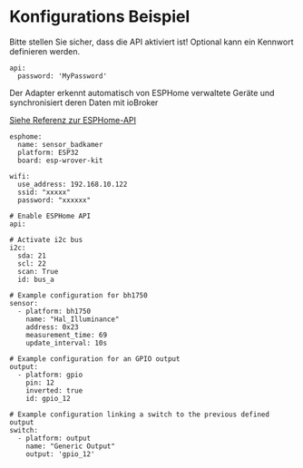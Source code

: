 # Konfigurations Beispiel


Bitte stellen Sie sicher, dass die API aktiviert ist! Optional kann ein Kennwort definieren werden.

```
api:
  password: 'MyPassword'
```

Der Adapter erkennt automatisch von ESPHome verwaltete Geräte und synchronisiert deren Daten mit ioBroker

[Siehe Referenz zur ESPHome-API](https://esphome.io/components/api.html?highlight=api)

```
esphome:
  name: sensor_badkamer
  platform: ESP32
  board: esp-wrover-kit

wifi:
  use_address: 192.168.10.122
  ssid: "xxxxx"
  password: "xxxxxx"
          
# Enable ESPHome API
api:

# Activate i2c bus  
i2c:
  sda: 21
  scl: 22
  scan: True
  id: bus_a
  
# Example configuration for bh1750
sensor:
  - platform: bh1750
    name: "Hal_Illuminance"
    address: 0x23
    measurement_time: 69
    update_interval: 10s
    
# Example configuration for an GPIO output    
output:
  - platform: gpio
    pin: 12
    inverted: true
    id: gpio_12
    
# Example configuration linking a switch to the previous defined output
switch:
  - platform: output
    name: "Generic Output"
    output: 'gpio_12'
    
```